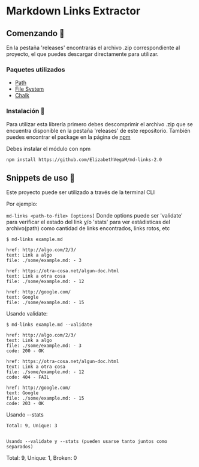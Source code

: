 # Markdown Links Extractor

## Comenzando 🚀

En la pestaña 'releases' encontrarás el archivo .zip correspondiente al proyecto, el que puedes descargar directamente para utilizar.

### Paquetes utilizados

- [Path](https://nodejs.org/api/path.html)
- [File System](https://nodejs.org/api/fs.html)
- [Chalk](https://www.npmjs.com/package/chalk)


### Instalación 🔧

Para utilizar esta librería primero debes descomprimir el archivo .zip que se encuentra disponible en la pestaña 'releases' de este repositorio. También puedes encontrar el package en la página de [npm](https://www.npmjs.com/package/theraven-md-links)

Debes instalar el módulo con npm

```
npm install https://github.com/ElizabethVegaM/md-links-2.0
```

## Snippets de uso 🎁

Este proyecto puede ser utilizado a través de la terminal CLI

Por ejemplo:

`md-links <path-to-file> [options]`
Donde options puede ser 'validate' para verificar el estado del link y/o 'stats' para ver estádisticas del archivo(path) como cantidad de links encontrados, links rotos, etc

```
$ md-links example.md

href: http://algo.com/2/3/
text: Link a algo
file: ./some/example.md: - 3

href: https://otra-cosa.net/algun-doc.html
text: Link a otra cosa
file: ./some/example.md: - 12

href: http://google.com/
text: Google
file: ./some/example.md: - 15
```
Usando validate:

```
$ md-links example.md --validate

href: http://algo.com/2/3/
text: Link a algo
file: ./some/example.md: - 3
code: 200 - OK

href: https://otra-cosa.net/algun-doc.html
text: Link a otra cosa
file: ./some/example.md: - 12
code: 404 - FAIL

href: http://google.com/
text: Google
file: ./some/example.md: - 15
code: 203 - OK
```

Usando --stats
```
Total: 9, Unique: 3
```
```

Usando --validate y --stats (pueden usarse tanto juntos como separados)
```
Total: 9, Unique: 1, Broken: 0
```
```
